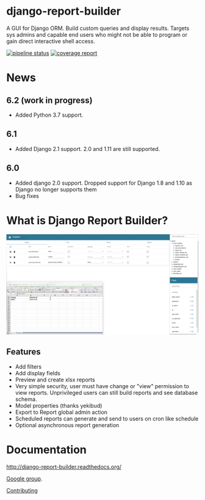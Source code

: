 # django-report-builder

A GUI for Django ORM. Build custom queries and display results.
Targets sys admins and capable end users who might not be able to program or gain direct interactive shell access.

[![pipeline status](https://gitlab.com/burke-software/django-report-builder/badges/master/pipeline.svg)](https://gitlab.com/burke-software/django-report-builder/commits/master)
[![coverage report](https://gitlab.com/burke-software/django-report-builder/badges/master/coverage.svg)](https://gitlab.com/burke-software/django-report-builder/commits/master)

# News

## 6.2 (work in progress)

- Added Python 3.7 support.

## 6.1

- Added Django 2.1 support. 2.0 and 1.11 are still supported.

## 6.0

- Added django 2.0 support. Dropped support for Django 1.8 and 1.10 as Django no longer supports them
- Bug fixes

# What is Django Report Builder?

![](docs/screenshots/reportbuilderscreen.jpg)

## Features

* Add filters
* Add display fields
* Preview and create xlsx reports
* Very simple security, user must have change or "view" permission to view
  reports. Unprivileged users can still build reports and see database schema.
* Model properties (thanks yekibud)
* Export to Report global admin action
* Scheduled reports can generate and send to users on cron like schedule
* Optional asynchronous report generation

# Documentation

http://django-report-builder.readthedocs.org/

[Google group](https://groups.google.com/forum/#!forum/django-report-builder/).

[Contributing](http://django-report-builder.readthedocs.org/en/latest/contributors/)
